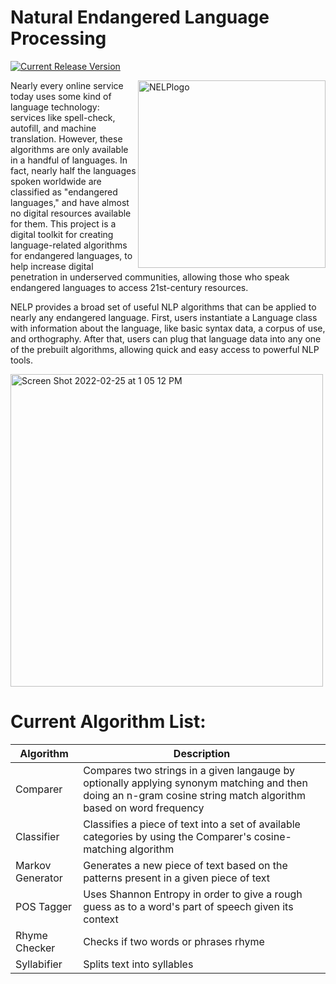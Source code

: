 # Natural Endangered Language Processing   

[![Current Release Version](https://img.shields.io/github/release/jtint24/NELP.svg?style=flat-square&logo=github)](https://github.com/jtint24/Natural-Endangered-Language-Processing/releases) 

<img width="300" alt="NELPlogo" src="https://user-images.githubusercontent.com/89891042/155790054-30ca27b2-96aa-4026-bf32-e7a6814af855.png" align="right"> 

Nearly every online service today uses some kind of language technology: services like spell-check, autofill, and machine translation. However, these algorithms are only available in a handful of languages. In fact, nearly half the languages spoken worldwide are classified as "endangered languages," and have almost no digital resources available for them. This project is a digital toolkit for creating language-related algorithms for endangered languages, to help increase digital penetration in underserved communities, allowing those who speak endangered languages to access 21st-century resources.

NELP provides a broad set of useful NLP algorithms that can be applied to nearly any endangered language. First, users instantiate a Language class with information about the language, like basic syntax data, a corpus of use, and orthography. After that, users can plug that language data into any one of the prebuilt algorithms, allowing quick and easy access to powerful NLP tools. 

<img width="500" alt="Screen Shot 2022-02-25 at 1 05 12 PM" src="https://user-images.githubusercontent.com/89891042/155789373-80d5c9b8-190a-4ab5-98ee-1254a0f67a8f.png">

# Current Algorithm List:

|Algorithm   | Description |
|------------|-------------|
|Comparer    | Compares two strings in a given langauge by optionally applying synonym matching and then doing an n-gram cosine string match algorithm based on word frequency|
|Classifier  | Classifies a piece of text into a set of available categories by using the Comparer's cosine-matching algorithm |
|Markov Generator| Generates a new piece of text based on the patterns present in a given piece of text |
|POS Tagger | Uses Shannon Entropy in order to give a rough guess as to a word's part of speech given its context |
|Rhyme Checker | Checks if two words or phrases rhyme |
|Syllabifier | Splits text into syllables |

